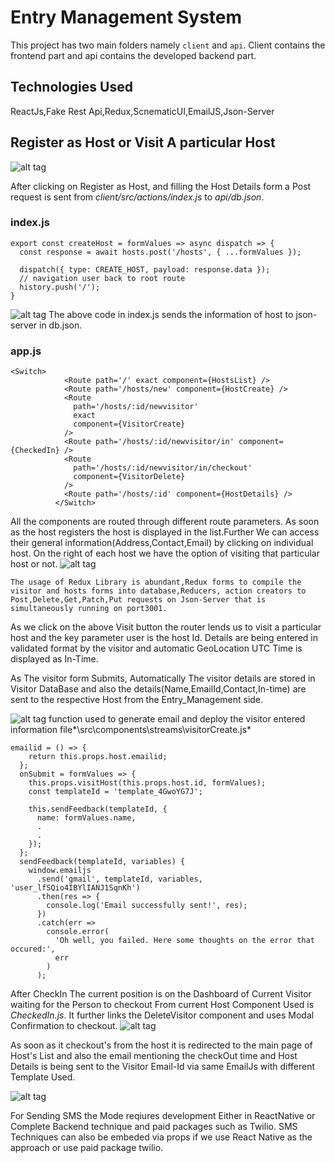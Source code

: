 # Entry Management System

This project has two main folders namely `client`  and `api`.
Client contains the frontend part and api contains the developed backend part.

## Technologies Used

ReactJs,Fake Rest Api,Redux,ScnematicUI,EmailJS,Json-Server

## Register as Host or Visit A particular Host

![alt tag](https://github.com/khyatigoyal/Entry-Management-Software/blob/master/entry-management/Documentation/Front.PNG)

After clicking on Register as Host, and filling the Host Details form a Post request is sent from *client/src/actions/index.js* to *api/db.json*.

### index.js

```
export const createHost = formValues => async dispatch => {
  const response = await hosts.post('/hosts', { ...formValues });

  dispatch({ type: CREATE_HOST, payload: response.data });
  // navigation user back to root route
  history.push('/');
}
```
![alt tag](https://github.com/khyatigoyal/Entry-Management-Software/blob/master/entry-management/Documentation/HostForm.PNG)
The above code in index.js sends the information of host to json-server in db.json.

### app.js

```
<Switch>
            <Route path='/' exact component={HostsList} />
            <Route path='/hosts/new' component={HostCreate} />
            <Route
              path='/hosts/:id/newvisitor'
              exact
              component={VisitorCreate}
            />
            <Route path='/hosts/:id/newvisitor/in' component={CheckedIn} />
            <Route
              path='/hosts/:id/newvisitor/in/checkout'
              component={VisitorDelete}
            />
            <Route path='/hosts/:id' component={HostDetails} />
          </Switch>
```

All the components are routed through different route parameters.
As soon as the host registers the host is displayed in the list.Further We can access their general information(Address,Contact,Email) by clicking on individual host.
On the right of each host we have the option of visiting that particular host or not.
![alt tag](https://github.com/khyatigoyal/Entry-Management-Software/blob/master/entry-management/Documentation/VisitorForm.PNG)

```
The usage of Redux Library is abundant,Redux forms to compile the visitor and hosts forms into database,Reducers, action creators to Post,Delete,Get,Patch,Put requests on Json-Server that is simultaneously running on port3001.
```

As we click on the above Visit button the router lends us to visit a particular host and the key parameter user is the host Id.
Details are being entered in validated format by the visitor and automatic GeoLocation UTC Time is displayed as In-Time.


As The visitor form Submits, Automatically The visitor details are stored in Visitor DataBase and also the details(Name,EmailId,Contact,In-time) are  sent to the respective Host from the Entry_Management side.

![alt tag](https://github.com/khyatigoyal/Entry-Management-Software/blob/master/entry-management/Documentation/VisitorEmail.PNG)
function used to generate email and deploy the visitor entered information file*\src\components\streams\visitorCreate.js*

```
emailid = () => {
    return this.props.host.emailid;
  };
  onSubmit = formValues => {
    this.props.visitHost(this.props.host.id, formValues);
    const templateId = 'template_4GwoYG7J';

    this.sendFeedback(templateId, {
      name: formValues.name,
      .
      .
    });
  };
  sendFeedback(templateId, variables) {
    window.emailjs
      .send('gmail', templateId, variables, 'user_lfSQio4IBYlIANJ1SqnKh')
      .then(res => {
        console.log('Email successfully sent!', res);
      })
      .catch(err =>
        console.error(
          'Oh well, you failed. Here some thoughts on the error that occured:',
          err
        )
      );
```
After CheckIn The current position is on the Dashboard of Current Visitor waiting for the Person to checkout From current Host
Component Used is *CheckedIn.js*. It further links the DeleteVisitor component and uses Modal Confirmation to checkout.
![alt tag](https://github.com/khyatigoyal/Entry-Management-Software/blob/master/entry-management/Documentation/DashBoard.PNG)


As soon as it checkout's from the host it is redirected to the main page of Host's List and also the email mentioning the checkOut time and Host Details is being sent to the Visitor Email-Id via same EmailJs with different Template Used.

![alt tag](https://github.com/khyatigoyal/Entry-Management-Software/blob/master/entry-management/Documentation/Checkout.PNG)

For Sending SMS the Mode reqiures development Either in ReactNative or Complete Backend technique and paid packages such as Twilio.
SMS Techniques can also be embeded via props if we use React Native as the approach or use paid package twilio.


